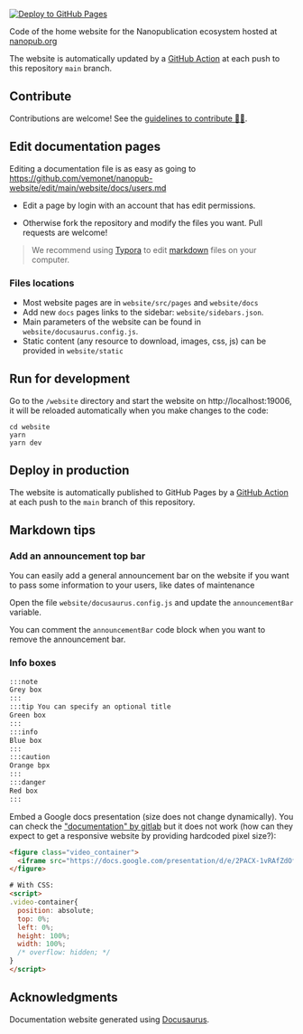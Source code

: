 [![Deploy to GitHub Pages](https://github.com/vemonet/nanopub-website/actions/workflows/deploy.yml/badge.svg)](https://github.com/vemonet/nanopub-website/actions/workflows/deploy.yml)

Code of the home website for the Nanopublication ecosystem hosted at [nanopub.org](https://nanopub.org)

The website is automatically updated by a [GitHub Action](/actions) at each push to this repository `main` branch.

## Contribute

Contributions are welcome! See the [guidelines to contribute 👨‍💻](https://dsri.maastrichtuniversity.nl/contributing).

## Edit documentation pages

Editing a documentation file is as easy as going to https://github.com/vemonet/nanopub-website/edit/main/website/docs/users.md

* Edit a page by login with an account that has edit permissions.

* Otherwise fork the repository and modify the files you want. Pull requests are welcome!

> We recommend using [Typora](https://typora.io/) to edit [markdown](https://github.com/adam-p/markdown-here/wiki/Markdown-Cheatsheet) files on your computer.

### Files locations

- Most website pages are in `website/src/pages` and `website/docs`
- Add new `docs` pages links to the sidebar: `website/sidebars.json`.
- Main parameters of the website can be found in `website/docusaurus.config.js`.
- Static content (any resource to download, images, css, js) can be provided in `website/static`

## Run for development

Go to the `/website` directory and start the website on http://localhost:19006, it will be reloaded automatically when you make changes to the code:

```shell
cd website
yarn
yarn dev
```

## Deploy in production

The website is automatically published to GitHub Pages by a [GitHub Action](https://github.com/vemonet/nanopub-website/blob/main/actions) at each push to the `main` branch of this repository.

## Markdown tips

### Add an announcement top bar

You can easily add a general announcement bar on the website if you want to pass some information to your users, like dates of maintenance

Open the file `website/docusaurus.config.js` and update the `announcementBar` variable.

You can comment the `announcementBar` code block when you want to remove the announcement bar.

### Info boxes

```markdown
:::note
Grey box
:::
:::tip You can specify an optional title
Green box
:::
:::info
Blue box
:::
:::caution
Orange bpx
:::
:::danger
Red box
:::
```

Embed a Google docs presentation (size does not change dynamically). You can check the ["documentation" by gitlab](https://about.gitlab.com/handbook/markdown-guide/#google-slides) but it does not work (how can they expect to get a responsive website by providing hardcoded pixel size?):

```html
<figure class="video_container">
  <iframe src="https://docs.google.com/presentation/d/e/2PACX-1vRAfZdOfGt761tIAj2e35OYrOL4uIKWiAQB15MXvsqso3XJ5Mr3-W4dOa9KjDTZpi1LE_D2CU1F5Thy/embed?start=false&loop=false&delayms=15000" frameborder="0" width="960" height="569" allowfullscreen="true" mozallowfullscreen="true" webkitallowfullscreen="true"></iframe>
</figure>

# With CSS:
<script>
.video-container{
  position: absolute;
  top: 0%;
  left: 0%;
  height: 100%;
  width: 100%;
  /* overflow: hidden; */
}
</script>
```

## Acknowledgments

Documentation website generated using [Docusaurus](https://docusaurus.io/).